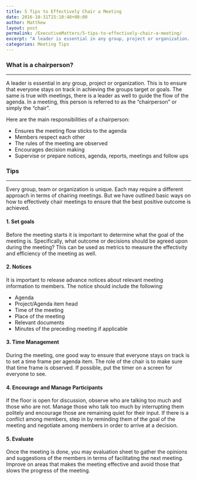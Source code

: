 ```yaml
---
title: 5 Tips to Effectively Chair a Meeting
date: 2016-10-31T15:10:48+00:00
author: Matthew
layout: post
permalink: /ExecutiveMatters/5-tips-to-effectively-chair-a-meeting/
excerpt: "A leader is essential in any group, project or organization. This is to ensure that everyone stays on track in achieving the groups target or goals. The same is true with meetings, there is a leader as well to guide the flow of the agenda. In a meeting, this person is referred to as the “chairperson” or simply the “chair”."
categories: Meeting Tips
---
```

### What is a chairperson?

**** 

A leader is essential in any group, project or organization. This is to ensure that everyone stays on track in achieving the groups target or goals. The same is true with meetings, there is a leader as well to guide the flow of the agenda. In a meeting, this person is referred to as the “chairperson” or simply the “chair”. 

Here are the main responsibilities of a chairperson: 

* Ensures the meeting flow sticks to the agenda 
* Members respect each other 
* The rules of the meeting are observed 
* Encourages decision making 
* Supervise or prepare notices, agenda, reports, meetings and follow ups

### Tips 

**** 

Every group, team or organization is unique. Each may require a different approach in terms of chairing meetings. But we have outlined basic ways on how to effectively chair meetings to ensure that the best positive outcome is achieved. 

#### 1. Set goals

Before the meeting starts it is important to determine what the goal of the meeting is. Specifically, what outcome or decisions should be agreed upon during the meeting? This can be used as metrics to measure the effectivity and efficiency of the meeting as well. 

#### 2. Notices

It is important to release advance notices about relevant meeting information to members. The notice should include the following: 

* Agenda 
* Project/Agenda item head 
* Time of the meeting 
* Place of the meeting 
* Relevant documents 
* Minutes of the preceding meeting if applicable

#### 3. Time Management

During the meeting, one good way to ensure that everyone stays on track is to set a time frame per agenda item. The role of the chair is to make sure that time frame is observed. If possible, put the timer on a screen for everyone to see. 

#### 4. Encourage and Manage Participants

If the floor is open for discussion, observe who are talking too much and those who are not. Manage those who talk too much by interrupting them politely and encourage those are remaining quiet for their input. If there is a conflict among members, step in by reminding them of the goal of the meeting and negotiate among members in order to arrive at a decision. 

#### 5. Evaluate

Once the meeting is done, you may evaluation sheet to gather the opinions and suggestions of the members in terms of facilitating the next meeting. Improve on areas that makes the meeting effective and avoid those that slows the progress of the meeting.
